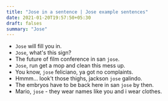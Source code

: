 ```yaml
---
title: "Jose in a sentence | Jose example sentences"
date: 2021-01-20T19:57:50+05:30
draft: falses
summary: "Jose"
---
```

- `Jose` will fill you in.
- `Jose`, what's this sign?
- The future of film conference in san `jose`.
- `Jose`, run get a mop and clean this mess up.
- You know, `jose` feliciano, ya got no complaints.
- Hmmm... look't those thighs, jackson `jose` galindo.
- The embryos have to be back here in san `jose` by then.
- Mario, `jose` - they wear names like you and i wear clothes.
                 
